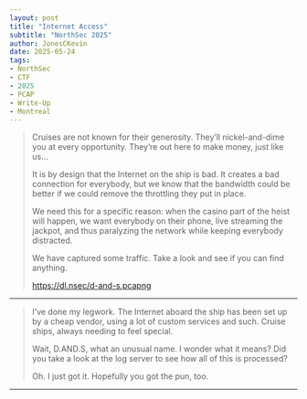 ```yaml
---
layout: post
title: "Internet Access"
subtitle: "NorthSec 2025"
author: JonesCKevin
date: 2025-05-24
tags:
- NorthSec
- CTF
- 2025
- PCAP
- Write-Up
- Montreal
---
```


>Cruises are not known for their generosity. They’ll nickel-and-dime you at every opportunity. They’re out here to make money, just like us…
>
>It is by design that the Internet on the ship is bad. It creates a bad connection for everybody, but we know that the bandwidth could be better if we could remove the throttling they put in place.
>
>We need this for a specific reason: when the casino part of the heist will happen, we want everybody on their phone, live streaming the jackpot, and thus paralyzing the network while keeping everybody distracted.
>
>We have captured some traffic. Take a look and see if you can find anything.
>
><https://dl.nsec/d-and-s.pcapng>

---

>I’ve done my legwork. The Internet aboard the ship has been set up by a cheap vendor, using a lot of custom services and such. Cruise ships, always needing to feel special.
>
>Wait, D.AND.S, what an unusual name. I wonder what it means? Did you take a look at the log server to see how all of this is processed?
>
>Oh. I just got it. Hopefully you got the pun, too.

---
